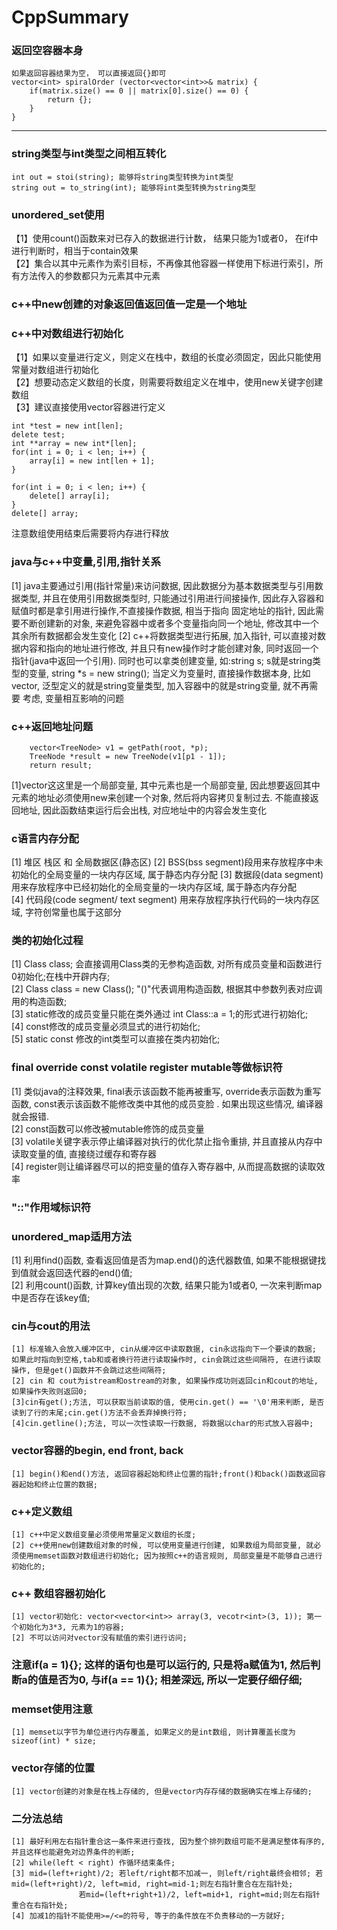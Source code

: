 # CppSummary
### 返回空容器本身
``` 
如果返回容器结果为空， 可以直接返回{}即可  
vector<int> spiralOrder (vector<vector<int>>& matrix) {
	if(matrix.size() == 0 || matrix[0].size() == 0) {
		return {};
	}
}  
```
***
### string类型与int类型之间相互转化  
```
int out = stoi(string); 能够将string类型转换为int类型  
string out = to_string(int); 能够将int类型转换为string类型  
```
### unordered_set使用
【1】使用count()函数来对已存入的数据进行计数， 结果只能为1或者0， 在if中进行判断时，相当于contain效果  
【2】集合以其中元素作为索引目标，不再像其他容器一样使用下标进行索引，所有方法传入的参数都只为元素其中元素  
### c++中new创建的对象返回值返回值一定是一个地址  
### c++中对数组进行初始化  
【1】如果以变量进行定义，则定义在栈中，数组的长度必须固定，因此只能使用常量对数组进行初始化  
【2】想要动态定义数组的长度，则需要将数组定义在堆中，使用new关键字创建数组  
【3】建议直接使用vector容器进行定义  
``` 
int *test = new int[len];
delete test;
int **array = new int*[len];
for(int i = 0; i < len; i++) {
	array[i] = new int[len + 1];
}

for(int i = 0; i < len; i++) {
	delete[] array[i];
}
delete[] array;
```
注意数组使用结束后需要将内存进行释放  
### java与c++中变量,引用,指针关系  
[1] java主要通过引用(指针常量)来访问数据, 因此数据分为基本数据类型与引用数据类型, 
并且在使用引用数据类型时, 只能通过引用进行间接操作, 因此存入容器和赋值时都是拿引用进行操作,不直接操作数据, 相当于指向
固定地址的指针, 因此需要不断创建新的对象, 来避免容器中或者多个变量指向同一个地址, 修改其中一个其余所有数据都会发生变化
[2] c++将数据类型进行拓展, 加入指针, 可以直接对数据内容和指向的地址进行修改, 并且只有new操作时才能创建对象, 同时返回一个
指针(java中返回一个引用). 同时也可以拿类创建变量, 如:string s; s就是string类型的变量, string *s = new string();
当定义为变量时, 直接操作数据本身, 比如vector<string>, 泛型定义的就是string变量类型, 加入容器中的就是string变量, 就不再需要
考虑, 变量相互影响的问题  
### c++返回地址问题
```
	vector<TreeNode> v1 = getPath(root, *p);
	TreeNode *result = new TreeNode(v1[p1 - 1]);
	return result;
```  
[1]vector这这里是一个局部变量, 其中元素也是一个局部变量, 因此想要返回其中元素的地址必须使用new来创建一个对象, 然后将内容拷贝复制过去.
不能直接返回地址, 因此函数结束运行后会出栈, 对应地址中的内容会发生变化
### c语言内存分配  
[1] 堆区 栈区 和 全局数据区(静态区)
[2] BSS(bss segment)段用来存放程序中未初始化的全局变量的一块内存区域, 属于静态内存分配
[3] 数据段(data segment) 用来存放程序中已经初始化的全局变量的一块内存区域, 属于静态内存分配  
[4] 代码段(code segment/ text segment) 用来存放程序执行代码的一块内存区域, 字符创常量也属于这部分
### 类的初始化过程  
[1] Class class; 会直接调用Class类的无参构造函数, 对所有成员变量和函数进行0初始化;在栈中开辟内存;  
[2] Class class = new Class(); "()"代表调用构造函数, 根据其中参数列表对应调用的构造函数;  
[3] static修改的成员变量只能在类外通过 int Class::a = 1;的形式进行初始化;  
[4] const修改的成员变量必须显式的进行初始化;  
[5] static const 修改的int类型可以直接在类内初始化;  
### final override const volatile register mutable等做标识符  
[1] 类似java的注释效果, final表示该函数不能再被重写, override表示函数为重写函数, const表示该函数不能修改类中其他的成员变脸
. 如果出现这些情况, 编译器就会报错.  
[2] const函数可以修改被mutable修饰的成员变量  
[3] volatile关键字表示停止编译器对执行的优化禁止指令重排, 并且直接从内存中读取变量的值, 直接绕过缓存和寄存器  
[4] register则让编译器尽可以的把变量的值存入寄存器中, 从而提高数据的读取效率  
### "::"作用域标识符  
### unordered_map适用方法
[1] 利用find()函数, 查看返回值是否为map.end()的迭代器数值, 如果不能根据键找到值就会返回迭代器的end()值;  
[2] 利用count()函数, 计算key值出现的次数, 结果只能为1或者0, 一次来判断map中是否存在该key值;  
### cin与cout的用法
	[1] 标准输入会放入缓冲区中, cin从缓冲区中读取数据, cin永远指向下一个要读的数据; 如果此时指向到空格,tab和或者换行符进行读取操作时, cin会跳过这些间隔符, 在进行读取操作, 但是get()函数并不会跳过这些间隔符;
	[2] cin 和 cout为istream和ostream的对象, 如果操作成功则返回cin和cout的地址, 如果操作失败则返回0;  
	[3]cin有get();方法, 可以获取当前读取的值, 使用cin.get() == '\0'用来判断, 是否读到了行的末尾;cin.get()方法不会丢弃掉换行符;
	[4]cin.getline();方法, 可以一次性读取一行数据, 将数据以char的形式放入容器中;  
### vector容器的begin, end front, back  
	[1] begin()和end()方法, 返回容器起始和终止位置的指针;front()和back()函数返回容器起始和终止位置的数据;  
### c++定义数组  
	[1] c++中定义数组变量必须使用常量定义数组的长度;  
	[2] c++使用new创建数组对象的时候, 可以使用变量进行创建, 如果数组为局部变量, 就必须使用memset函数对数组进行初始化; 因为按照c++的语言规则, 局部变量是不能够自己进行初始化的;   
### c++ 数组容器初始化
	[1] vector初始化: vector<vector<int>> array(3, vecotr<int>(3, 1)); 第一个初始化为3*3, 元素为1的容器;  
	[2] 不可以访问对vector没有赋值的索引进行访问;  
### 注意if(a = 1){}; 这样的语句也是可以运行的, 只是将a赋值为1, 然后判断a的值是否为0, 与if(a == 1){}; 相差深远, 所以一定要仔细仔细;  
### memset使用注意
	[1] memset以字节为单位进行内存覆盖, 如果定义的是int数组, 则计算覆盖长度为sizeof(int) * size;
### vector存储的位置 
	[1] vector创建的对象是在栈上存储的, 但是vector内存存储的数据确实在堆上存储的;  
### 二分法总结
	[1] 最好利用左右指针重合这一条件来进行查找, 因为整个排列数组可能不是满足整体有序的, 并且这样也能避免对边界条件的判断;  
	[2] while(left < right) 作循环结束条件;
	[3] mid=(left+right)/2; 若left/right都不加减一, 则left/right最终会相邻; 若mid=(left+right)/2, left=mid, right=mid-1;则左右指针重合在左指针处;
			       若mid=(left+right+1)/2, left=mid+1, right=mid;则左右指针重合在右指针处;
	[4] 加减1的指针不能使用>=/<=的符号, 等于的条件放在不负责移动的一方就好; 
